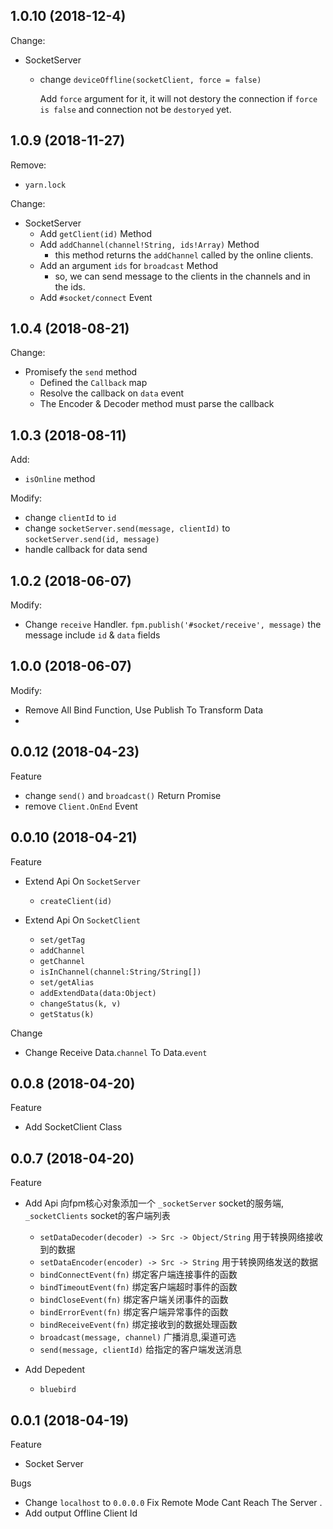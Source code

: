 ## 1.0.10 (2018-12-4)
Change:
- SocketServer
  - change `deviceOffline(socketClient, force = false)`
    
    Add `force` argument for it, it will not destory the connection if `force is false` and connection not be `destoryed` yet.
    
## 1.0.9 (2018-11-27)
Remove:
- `yarn.lock`

Change:
- SocketServer
  - Add `getClient(id)` Method
  - Add `addChannel(channel!String, ids!Array)` Method
    - this method returns the `addChannel` called by the online clients. 
  - Add an argument `ids` for `broadcast` Method
    - so, we can send message to the clients in the channels and in the ids.
  - Add `#socket/connect` Event
  
## 1.0.4 (2018-08-21)
Change:
- Promisefy the `send` method
  - Defined the `Callback` map
  - Resolve the callback on `data` event
  - The Encoder & Decoder method must parse the callback

## 1.0.3 (2018-08-11)
Add:
- `isOnline` method

Modify:
- change `clientId` to `id`
- change `socketServer.send(message, clientId)` to `socketServer.send(id, message)`
- handle callback for data send 

## 1.0.2 (2018-06-07)
Modify:
- Change `receive` Handler. `fpm.publish('#socket/receive', message)` the message include `id` & `data` fields

## 1.0.0 (2018-06-07)

Modify:
- Remove All Bind Function, Use Publish To Transform Data
- 

## 0.0.12 (2018-04-23)

Feature
  - change `send()` and `broadcast()` Return Promise
  - remove `Client.OnEnd` Event

## 0.0.10 (2018-04-21)

Feature

- Extend Api On `SocketServer`
  - `createClient(id)`

- Extend Api On `SocketClient`
  - `set/getTag`
  - `addChannel`
  - `getChannel`
  - `isInChannel(channel:String/String[])`
  - `set/getAlias`
  - `addExtendData(data:Object)`
  - `changeStatus(k, v)`
  - `getStatus(k)`

Change

- Change Receive Data.`channel` To Data.`event`

## 0.0.8 (2018-04-20)

Feature

- Add SocketClient Class


## 0.0.7 (2018-04-20)

Feature

- Add Api
 向fpm核心对象添加一个 `_socketServer` socket的服务端, `_socketClients` socket的客户端列表
  - `setDataDecoder(decoder) -> Src -> Object/String` 用于转换网络接收到的数据
  - `setDataEncoder(encoder) -> Src -> String` 用于转换网络发送的数据
  - `bindConnectEvent(fn)` 绑定客户端连接事件的函数
  - `bindTimeoutEvent(fn)` 绑定客户端超时事件的函数
  - `bindCloseEvent(fn)`   绑定客户端关闭事件的函数
  - `bindErrorEvent(fn)`   绑定客户端异常事件的函数
  - `bindReceiveEvent(fn)`  绑定接收到的数据处理函数
  - `broadcast(message, channel)`  广播消息,渠道可选
  - `send(message, clientId)` 给指定的客户端发送消息

- Add Depedent
  - `bluebird`

## 0.0.1 (2018-04-19)

Feature

- Socket Server 

Bugs

- Change `localhost` to `0.0.0.0` 
  Fix Remote Mode Cant Reach The Server .
- Add output Offline Client Id
